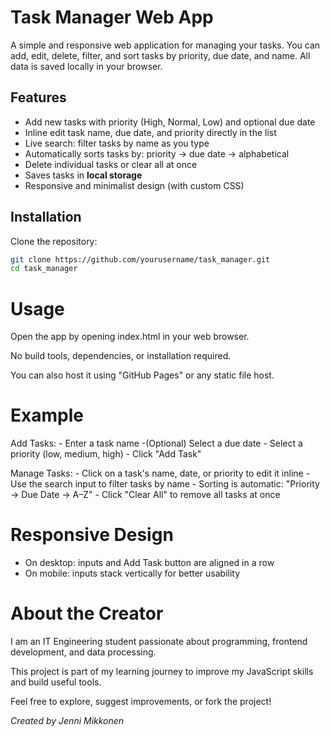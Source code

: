# Task Manager Web App

A simple and responsive web application for managing your tasks. You can add, edit, delete, filter, and sort tasks by priority, due date, and name. All data is saved locally in your browser.

## Features

- Add new tasks with priority (High, Normal, Low) and optional due date
- Inline edit task name, due date, and priority directly in the list
- Live search: filter tasks by name as you type
- Automatically sorts tasks by: priority → due date → alphabetical
- Delete individual tasks or clear all at once
- Saves tasks in **local storage**
- Responsive and minimalist design (with custom CSS)

## Installation

Clone the repository:
```bash
git clone https://github.com/yourusername/task_manager.git
cd task_manager
```

# Usage

Open the app by opening index.html in your web browser.

No build tools, dependencies, or installation required.

You can also host it using "GitHub Pages" or any static file host.

# Example

Add Tasks:
    - Enter a task name
    -(Optional) Select a due date
    - Select a priority (low, medium, high)
    - Click "Add Task"

Manage Tasks:
    - Click on a task's name, date, or priority to edit it inline
    - Use the search input to filter tasks by name
    - Sorting is automatic: "Priority → Due Date → A–Z"
    - Click "Clear All" to remove all tasks at once

# Responsive Design

- On desktop: inputs and Add Task button are aligned in a row
- On mobile: inputs stack vertically for better usability


# About the Creator

I am an IT Engineering student passionate about programming, frontend development, and data processing.

This project is part of my learning journey to improve my JavaScript skills and build useful tools.

Feel free to explore, suggest improvements, or fork the project!

*Created by Jenni Mikkonen*
